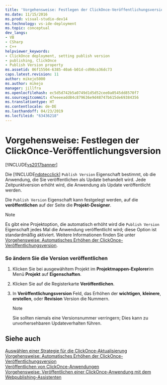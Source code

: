 ```yaml
---
title: 'Vorgehensweise: Festlegen der ClickOnce-Veröffentlichungsversion | Microsoft-Dokumentation'
ms.date: 11/15/2016
ms.prod: visual-studio-dev14
ms.technology: vs-ide-deployment
ms.topic: conceptual
dev_langs:
- VB
- CSharp
- C++
helpviewer_keywords:
- ClickOnce deployment, setting publish version
- publishing, ClickOnce
- Publish Version property
ms.assetid: 06f15504-6385-40a6-b01d-cd90ca36dc73
caps.latest.revision: 11
author: mikejo5000
ms.author: mikejo
manager: jillfra
ms.openlocfilehash: ec5d5d742b5a0749d1d5d52cee0a0545dd8570f7
ms.sourcegitcommit: 47eeeeadd84c879636e9d48747b615de69384356
ms.translationtype: HT
ms.contentlocale: de-DE
ms.lasthandoff: 04/23/2019
ms.locfileid: "63436218"
---
```

# <a name="how-to-set-the-clickonce-publish-version"></a>Vorgehensweise: Festlegen der ClickOnce-Veröffentlichungsversion
[!INCLUDE[vs2017banner](../includes/vs2017banner.md)]

Die [!INCLUDE[ndptecclick](../includes/ndptecclick-md.md)] `Publish Version` Eigenschaft bestimmt, ob die Anwendung, die Sie veröffentlichen als Update behandelt wird. Jede Zeitpunktversion erhöht wird, die Anwendung als Update veröffentlicht werden.  
  
 Die `Publish Version` Eigenschaft kann festgelegt werden, auf die **veröffentlichen** auf der Seite die **Projekt-Designer**.  
  
> [!NOTE]
> Es gibt eine Projektoption, die automatisch erhöht wird die `Publish Version` Eigenschaft jedes Mal die Anwendung veröffentlicht wird; diese Option ist standardmäßig aktiviert. Weitere Informationen finden Sie unter [Vorgehensweise: Automatisches Erhöhen der ClickOnce-Veröffentlichungsversion](../deployment/how-to-automatically-increment-the-clickonce-publish-version.md).  
  
### <a name="to-change-the-publish-version"></a>So ändern Sie die Version veröffentlichen  
  
1. Klicken Sie bei ausgewähltem Projekt im **Projektmappen-Explorer**im Menü **Projekt** auf **Eigenschaften**.  
  
2. Klicken Sie auf die Registerkarte **Veröffentlichen**.  
  
3. In **Veröffentlichungsversion** Feld, das Erhöhen der **wichtigen**, **kleinere**, **erstellen**, oder **Revision** Version die Nummern.  
  
    > [!NOTE]
    > Sie sollten niemals eine Versionsnummer verringern; Dies kann zu unvorhersehbaren Updateverhalten führen.  
  
## <a name="see-also"></a>Siehe auch  
 [Auswählen einer Strategie für die ClickOnce-Aktualisierung](../deployment/choosing-a-clickonce-update-strategy.md)   
 [Vorgehensweise: Automatisches Erhöhen der ClickOnce-Veröffentlichungsversion](../deployment/how-to-automatically-increment-the-clickonce-publish-version.md)   
 [Veröffentlichen von ClickOnce-Anwendungen](../deployment/publishing-clickonce-applications.md)   
 [Vorgehensweise: Veröffentlichen einer ClickOnce-Anwendung mit dem Webpublishing-Assistenten](../deployment/how-to-publish-a-clickonce-application-using-the-publish-wizard.md)
